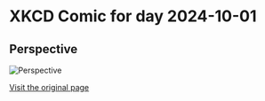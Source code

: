 
# XKCD Comic for day 2024-10-01

## Perspective

![Perspective](https://imgs.xkcd.com/comics/perspective.png "I wonder what I was dreaming to prompt that.  I hope it wasn't the Richard Stallman Cirque de Soleil thing again.")

[Visit the original page](https://xkcd.com/198/)
